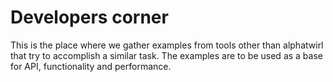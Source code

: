 # Developers corner
This is the place where we gather examples from tools other than alphatwirl
that try to accomplish a similar task.
The examples are to be used as a base for API, functionality and performance.
